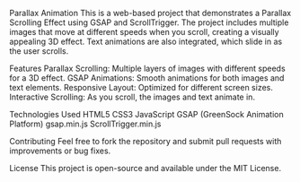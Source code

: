 Parallax Animation
This is a web-based project that demonstrates a Parallax Scrolling Effect using GSAP and ScrollTrigger. The project includes multiple images that move at different speeds when you scroll, creating a visually appealing 3D effect. Text animations are also integrated, which slide in as the user scrolls.

Features
Parallax Scrolling: Multiple layers of images with different speeds for a 3D effect.
GSAP Animations: Smooth animations for both images and text elements.
Responsive Layout: Optimized for different screen sizes.
Interactive Scrolling: As you scroll, the images and text animate in.

Technologies Used
HTML5
CSS3
JavaScript
GSAP (GreenSock Animation Platform)
gsap.min.js
ScrollTrigger.min.js




Contributing
Feel free to fork the repository and submit pull requests with improvements or bug fixes.

License
This project is open-source and available under the MIT License.

